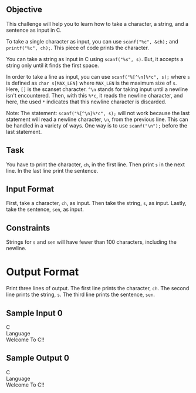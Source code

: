 ## Objective

This challenge will help you to learn how to take a character, a string, and a sentence as input in C.

To take a single character as input, you can use `scanf("%c", &ch);` and `printf("%c", ch);`. This piece of code prints the character.

You can take a string as input in C using `scanf("%s", s)`. But, it accepts a string only until it finds the first space.

In order to take a line as input, you can use `scanf("%[^\n]%*c", s);` where `s` is defined as `char s[MAX_LEN]` where `MAX_LEN` is the maximum size of `s`. Here, `[]` is the scanset character. `^\n` stands for taking input until a newline isn't encountered. Then, with this `%*c`, it reads the newline character, and here, the used `*` indicates that this newline character is discarded.

Note: The statement: `scanf("%[^\n]%*c", s);` will not work because the last statement will read a newline character, `\n`, from the previous line. This can be handled in a variety of ways. One way is to use `scanf("\n");` before the last statement.

## Task

You have to print the character, `ch`, in the first line. Then print `s` in the next line. In the last line print the sentence.

## Input Format

First, take a character, `ch`, as input. Then take the string, `s`, as input. Lastly, take the sentence, `sen`, as input.

## Constraints

Strings for `s` and `sen` will have fewer than 100 characters, including the newline.

# Output Format

Print three lines of output. The first line prints the character, `ch`. The second line prints the string, `s`. The third line prints the sentence, `sen`.

## Sample Input 0

C  
Language  
Welcome To C!!

## Sample Output 0

C  
Language  
Welcome To C!!
